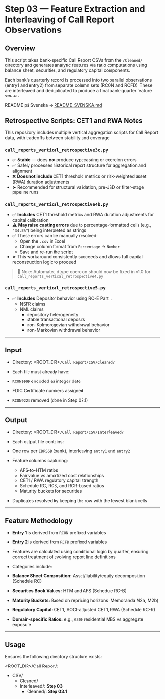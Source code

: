 # Step 03 — Feature Extraction and Interleaving of Call Report Observations

## Overview

This script takes bank-specific Call Report CSVs from the `/Cleaned/` directory and generates analytic features via ratio computations using balance sheet, securities, and regulatory capital components.

Each bank's quarterly record is processed into two parallel observations (entry1 and entry2) from separate column sets (RCON and RCFD). These are interleaved and deduplicated to produce a final bank-quarter feature vector.

 README på Svenska → [README_SVENSKA.md](https://github.com/OCBliss/Basel3/blob/main/CODE/STEP%2003/README_SVENSKA.md)

## Retrospective Scripts: CET1 and RWA Notes

This repository includes multiple vertical aggregation scripts for Call Report data, with tradeoffs between stability and coverage:

### `call_reports_vertical_retrospective3c.py`
- ✅ **Stable** — does **not** produce typecasting or coercion errors
- ✅ Safely processes historical report structure for aggregation and alignment
- ❌ **Does not include** CET1 threshold metrics or risk-weighted asset (RWA) duration adjustments
- ➤ Recommended for structural validation, pre-JSD or filter-stage pipeline runs

### `call_reports_vertical_retrospective4b.py`
- ✅ **Includes** CET1 threshold metrics and RWA duration adjustments for capital calibration
- ⚠️ **May raise casting errors** due to percentage-formatted cells (e.g., `"34.5%"`) being interpreted as strings
- ✅ These errors can be manually resolved:
  - Open the `.csv` in Excel
  - Change column format from `Percentage` → `Number`
  - Save and re-run the script
- ➤ This workaround consistently succeeds and allows full capital reconstruction logic to proceed

> 📌 Note: Automated dtype coercion should now be fixed in v1.0 for `call_reports_vertical_retrospective4.py`

### `call_reports_vertical_retrospective5.py`
- ✅ **Includes** Depositor behavior using RC-E Part I.
  - NSFR claims
  - NML claims
    - depository heterogeneity
    - stable transactional deposits
    - non-Kolmorogovian withdrawal behavior
    - non-Markovian withdrawal behavior
---

## Input

- Directory: <ROOT_DIR>`/Call Report/CSV/Cleaned/`


- Each file must already have:
- `RCON9999` encoded as integer date
- FDIC Certificate numbers assigned
- `RCON9224` removed (done in Step 02.1)

---

## Output

- Directory: <ROOT_DIR>`/Call Report/CSV/Interleaved/`


- Each output file contains:
- One row per `IDRSSD` (bank), interleaving `entry1` and `entry2`
- Feature columns capturing:
  - AFS-to-HTM ratios
  - Fair value vs amortized cost relationships
  - CET1 / RWA regulatory capital strength
  - Schedule RC, RCB, and RCR-based ratios
  - Maturity buckets for securities
- Duplicates resolved by keeping the row with the fewest blank cells

---

## Feature Methodology

- **Entry 1** is derived from `RCON` prefixed variables  
- **Entry 2** is derived from `RCFD` prefixed variables  
- Features are calculated using conditional logic by quarter, ensuring correct treatment of evolving report line definitions

- Categories include:
- **Balance Sheet Composition:** Asset/liability/equity decomposition (Schedule RC)
- **Securities Book Values:** HTM and AFS (Schedule RC-B)
- **Maturity Buckets:** Based on repricing horizons (Memoranda M2a, M2b)
- **Regulatory Capital:** CET1, AOCI-adjusted CET1, RWA (Schedule RC-R)
- **Domain-specific Ratios:** e.g., `G300` residential MBS vs aggregate exposure

---

## Usage

Ensures the following directory structure exists:

<ROOT_DIR>/Call Report/:

  - CSV/
    - Cleaned/
    - Interleaved/: **Step 03**
      - Cleaned/: **Step 03.1**


